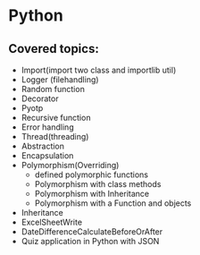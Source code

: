 # Python

## Covered topics:
* Import(import two class and importlib util)
* Logger (filehandling)
* Random function
* Decorator
* Pyotp
* Recursive function
* Error handling
* Thread(threading)
* Abstraction
* Encapsulation
* Polymorphism(Overriding)
  * defined polymorphic functions
  * Polymorphism with class methods
  * Polymorphism with Inheritance
  * Polymorphism with a Function and objects
* Inheritance
* ExcelSheetWrite
* DateDifferenceCalculateBeforeOrAfter
* Quiz application in Python with JSON

